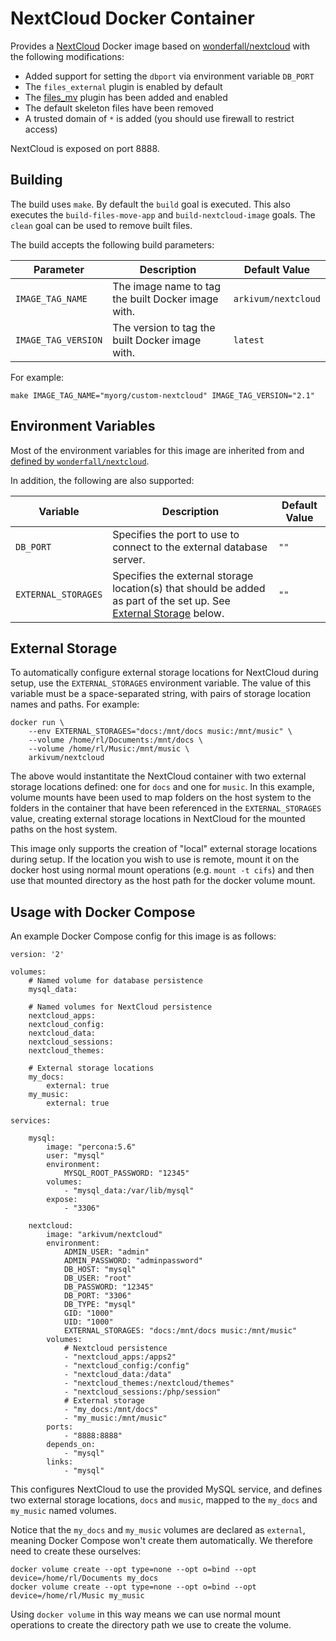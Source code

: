NextCloud Docker Container
===========================

Provides a [NextCloud](https://nextcloud.com/) Docker image based on [wonderfall/nextcloud](https://hub.docker.com/r/wonderfall/nextcloud/) with the following modifications:

* Added support for setting the `dbport` via environment variable `DB_PORT`
* The `files_external` plugin is enabled by default
* The [files_mv](https://github.com/eotryx/oc_files_mv/) plugin has been added and enabled
* The default skeleton files have been removed
* A trusted domain of `*` is added (you should use firewall to restrict access)

NextCloud is exposed on port 8888.

Building
---------

The build uses `make`. By default the `build` goal is executed. This also executes the `build-files-move-app` and `build-nextcloud-image` goals. The `clean` goal can be used to remove built files.

The build accepts the following build parameters:

| Parameter | Description | Default Value |
|---|---|---|
| `IMAGE_TAG_NAME` | The image name to tag the built Docker image with. | `arkivum/nextcloud` |
| `IMAGE_TAG_VERSION` | The version to tag the built Docker image with. | `latest` |

For example:

	make IMAGE_TAG_NAME="myorg/custom-nextcloud" IMAGE_TAG_VERSION="2.1"

Environment Variables
-----------------------

Most of the environment variables for this image are inherited from and [defined by `wonderfall/nextcloud`](https://github.com/Wonderfall/dockerfiles/tree/master/nextcloud#environment-variables).

In addition, the following are also supported:

| Variable | Description | Default Value |
|---|---|---|
| `DB_PORT` | Specifies the port to use to connect to the external database server. | `""` |
| `EXTERNAL_STORAGES` | Specifies the external storage location(s) that should be added as part of the set up. See [External Storage](#external-storage) below. | `""` |

External Storage
-----------------

To automatically configure external storage locations for NextCloud during setup, use the `EXTERNAL_STORAGES` environment variable. The value of this variable must be a space-separated string, with pairs of storage location names and paths. For example:

	docker run \
		--env EXTERNAL_STORAGES="docs:/mnt/docs music:/mnt/music" \
		--volume /home/rl/Documents:/mnt/docs \
		--volume /home/rl/Music:/mnt/music \
		arkivum/nextcloud

The above would instantitate the NextCloud container with two external storage locations defined: one for `docs` and one for `music`. In this example, volume mounts have been used to map folders on the host system to the folders in the container that have been referenced in the `EXTERNAL_STORAGES` value, creating external storage locations in NextCloud for the mounted paths on the host system.

This image only supports the creation of "local" external storage locations during setup. If the location you wish to use is remote, mount it on the docker host using normal mount operations (e.g. `mount -t cifs`) and then use that mounted directory as the host path for the docker volume mount.

Usage with Docker Compose
--------------------------

An example Docker Compose config for this image is as follows:

	version: '2'
	
	volumes:
		# Named volume for database persistence
		mysql_data:
	
		# Named volumes for NextCloud persistence
		nextcloud_apps:
		nextcloud_config:
		nextcloud_data:
		nextcloud_sessions:
		nextcloud_themes:
		
		# External storage locations
		my_docs:
			external: true
		my_music:
			external: true
	
	services:
	
		mysql:
			image: "percona:5.6"
			user: "mysql"
			environment:
				MYSQL_ROOT_PASSWORD: "12345"
			volumes:
				- "mysql_data:/var/lib/mysql"
			expose:
				- "3306"
	
		nextcloud:
			image: "arkivum/nextcloud"
			environment:
				ADMIN_USER: "admin"
				ADMIN_PASSWORD: "adminpassword"
				DB_HOST: "mysql"
				DB_USER: "root"
				DB_PASSWORD: "12345"
				DB_PORT: "3306"
				DB_TYPE: "mysql"
				GID: "1000"
				UID: "1000"
				EXTERNAL_STORAGES: "docs:/mnt/docs music:/mnt/music"
			volumes:
				# Nextcloud persistence
				- "nextcloud_apps:/apps2"
				- "nextcloud_config:/config"
				- "nextcloud_data:/data"
				- "nextcloud_themes:/nextcloud/themes"
				- "nextcloud_sessions:/php/session"
				# External storage
				- "my_docs:/mnt/docs"
				- "my_music:/mnt/music"
			ports:
				- "8888:8888"
			depends_on:
				- "mysql"
			links:
				- "mysql"

This configures NextCloud to use the provided MySQL service, and defines two external storage locations, `docs` and `music`, mapped to the `my_docs` and `my_music` named volumes.

Notice that the `my_docs` and `my_music` volumes are declared as `external`, meaning Docker Compose won't create them automatically. We therefore need to create these ourselves:

	docker volume create --opt type=none --opt o=bind --opt device=/home/rl/Documents my_docs
	docker volume create --opt type=none --opt o=bind --opt device=/home/rl/Music my_music

Using `docker volume` in this way means we can use normal mount operations to create the directory path we use to create the volume.
